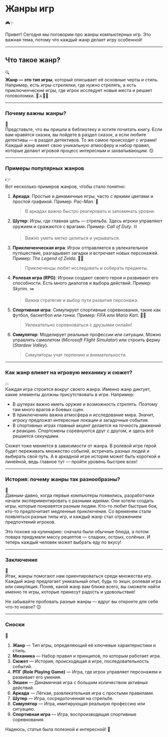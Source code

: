 # **Жанры игр**
🎮✨

Привет! Сегодня мы поговорим про жанры компьютерных игр. Это важная тема, потому что каждый жанр делает игру особенной!

---

## Что такое жанр?
🔍  
**Жанр — это тип игры**, который описывает её основные черты и стиль. Например, есть игры-стрелялки, где нужно стрелять, а есть приключенческие игры, где игрок исследует новые места и решает головоломки. 🏹⚔️🏰🧩

---

### Почему важны жанры?
🤔  
Представьте, что вы пришли в библиотеку и хотите почитать книгу. Если вам нравятся сказки, вы пойдете в раздел сказок, а если любите детективы — в раздел детективов. То же самое происходит с играми! Каждый жанр имеет свою уникальную атмосферу и набор правил, которые делают игровой процесс интересным и захватывающим. 😊

---

### Примеры популярных жанров
👉  
Вот несколько примеров жанров, чтобы стало понятно:

1. **Аркада**: Простые и динамичные игры, часто с яркими цветами и простой графикой. Пример: *Pac-Man*. 🐾
   > В аркадах важно быстро реагировать и запоминать уровни.
   
2. **Шутер**: Игры, где главная цель — стрельба. Здесь игроки управляют оружием и сражаются с врагами. Пример: *Call of Duty*. ⛓️
   > Важно уметь метко целиться и укрываться.

3. **Приключенческая игра**: Игрок отправляется в увлекательное путешествие, разгадывает загадки и встречает новых персонажей. Пример: *The Legend of Zelda*. 🗡️‍♀️
   > Приключенцы любят исследовать и собирать предметы.

4. **Ролевая игра (RPG)**: Игроки создают своего героя и развивают его способности. Есть много диалогов и выбора действий. Пример: *Skyrim*. ✂️
   > Важна стратегия и выбор пути развития персонажа.

5. **Спортивная игра**: Симулирует спортивные соревнования, такие как футбол, баскетбол или гонки. Пример: *FIFA* или *Mario Kart*. 🏅‍♂️
   > Увлекательно соревноваться с друзьями онлайн!

6. **Симулятор**: Моделирует реальные профессии или ситуации. Можно управлять самолетом (*Microsoft Flight Simulator*) или строить ферму (*Stardew Valley*).
   > Симуляторы учат терпению и внимательности.

---

### Как жанр влияет на игровую механику и сюжет?
💥  
Каждая игра строится вокруг своего жанра. Именно жанр диктует, какие элементы должны присутствовать в игре. Например:

- В шутерах важно иметь оружие и возможность стрелять. Поэтому там много врагов и боевых сцен.
- В приключениях важна атмосфера и исследование мира. Значит, игроку предложат интересные локации и загадочные события.
- В спортивных играх главный акцент делается на точность движений и реакцию. Спортсмены соревнуются друг с другом, и здесь всё решается секундами.

Сюжет тоже меняется в зависимости от жанра. В ролевой игре герой будет переживать множество событий, встречать разных людей и выбирать свой путь. А в аркадной игре история может быть короткой и линейной, ведь главное тут — пройти уровень быстрее всех!

---

### История: почему жанры так разнообразны?
🌟  
Давным-давно, когда первые компьютеры появились, разработчики начали экспериментировать с разными идеями. Они хотели создать игры, которые понравятся разным людям. Кто-то любит быстрые бои, кто-то предпочитает медленные приключения. Со временем стали появляться разные типы игр, и каждый жанр стал отражением предпочтений игроков.

Это похоже на кулинарию: сначала были обычные блюда, а потом повара придумали массу рецептов — сладких, острых, солёных. И теперь каждый человек может выбрать еду по вкусу!

---

### Заключение
💼  
Итак, жанры помогают нам ориентироваться среди множества игр. Каждый жанр предлагает уникальный опыт, будь то экшн, ролевая игра или симуляция. Поняв, какой жанр вам ближе всего, вы сможете найти именно те игры, которые принесут радость и удовольствие!

Не забывайте пробовать разные жанры — вдруг вы откроете для себя что-то новое? 😉

---

### Сноски
📄  
1. **Жанр** — Тип игры, определяющий её ключевые характеристики и стиль.
2. **Механика** — Набор правил и принципов, по которым работает игра.
3. **Сюжет** — История, происходящая в игре, последовательность событий.
4. **РПГ (Role Playing Game)** — Игра, где игрок управляет персонажем и развивает его умения.
5. **Экшен** — Динамичная игра с большим количеством активных действий.
6. **Аркада** — Лёгкая, развлекательная игра с простыми правилами.
7. **Шутер** — Игра, сосредоточенная на стрельбе.
8. **Симулятор** — Игра, имитирующая реальную профессию или ситуацию.
9. **Спортивная игра** — Игра, воспроизводящая спортивные соревнования.

Надеюсь, статья была полезной и интересной! 👋